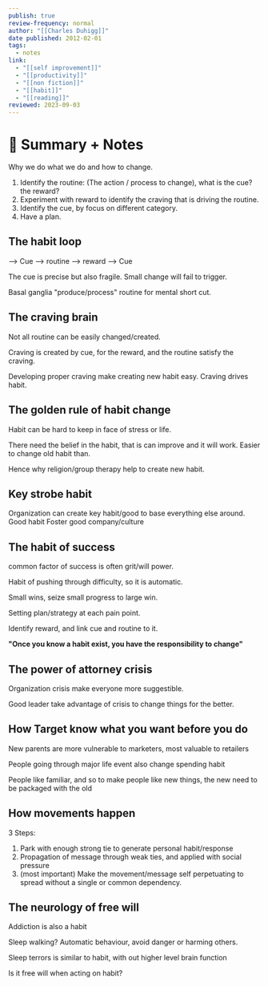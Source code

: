 ```yaml
---
publish: true
review-frequency: normal
author: "[[Charles Duhigg]]"
date published: 2012-02-01
tags:
  - notes
link:
  - "[[self improvement]]"
  - "[[productivity]]"
  - "[[non fiction]]"
  - "[[habit]]"
  - "[[reading]]"
reviewed: 2023-09-03
---
```

# 📒 Summary + Notes

Why we do what we do and how to change.

1.  Identify the routine: (The action / process to change), what is the cue? the reward?
2.  Experiment with reward to identify the craving that is driving the routine.
3.  Identify the cue, by focus on different category.
4.  Have a plan.

## The habit loop

-—> Cue —> routine —> reward —> Cue

The cue is precise but also fragile. Small change will fail to trigger.

Basal ganglia "produce/process" routine for mental short cut.

## The craving brain

Not all routine can be easily changed/created.

Craving is created by cue, for the reward, and the routine satisfy the craving.

Developing proper craving make creating new habit easy. Craving drives habit.

## The golden rule of habit change

Habit can be hard to keep in face of stress or life.

There need the belief in the habit, that is can improve and it will work. Easier to change old habit than.

Hence why religion/group therapy help to create new habit.

## Key strobe habit

Organization can create key habit/good to base everything else around. Good habit Foster good company/culture

## The habit of success

common factor of success is often grit/will power.

Habit of pushing through difficulty, so it is automatic.

Small wins, seize small progress to large win.

Setting plan/strategy at each pain point.

Identify reward, and link cue and routine to it.

**"Once you know a habit exist, you have the responsibility to change"**

## The power of attorney crisis

Organization crisis make everyone more suggestible.

Good leader take advantage of crisis to change things for the better.

## How Target know what you want before you do

New parents are more vulnerable to marketers, most valuable to retailers

People going through major life event also change spending habit

People like familiar, and so to make people like new things, the new need to be packaged with the old

## How movements happen

3 Steps:

1.  Park with enough strong tie to generate personal habit/response
2.  Propagation of message through weak ties, and applied with social pressure
3.  (most important) Make the movement/message self perpetuating to spread without a single or common dependency.

## The neurology of free will

Addiction is also a habit

Sleep walking? Automatic behaviour, avoid danger or harming others.

Sleep terrors is similar to habit, with out higher level brain function

Is it free will when acting on habit?